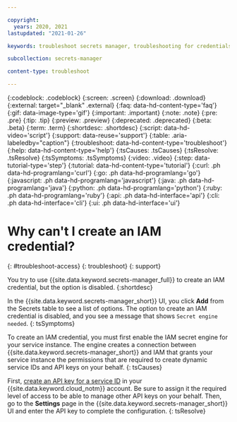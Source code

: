 ```yaml
---

copyright:
  years: 2020, 2021
lastupdated: "2021-01-26"

keywords: troubleshoot secrets manager, troubleshooting for credentials, IAM credentials, unable to create credentials, troubleshooting Secrets Manager

subcollection: secrets-manager

content-type: troubleshoot

---
```


{:codeblock: .codeblock}
{:screen: .screen}
{:download: .download}
{:external: target="_blank" .external}
{:faq: data-hd-content-type='faq'}
{:gif: data-image-type='gif'}
{:important: .important}
{:note: .note}
{:pre: .pre}
{:tip: .tip}
{:preview: .preview}
{:deprecated: .deprecated}
{:beta: .beta}
{:term: .term}
{:shortdesc: .shortdesc}
{:script: data-hd-video='script'}
{:support: data-reuse='support'}
{:table: .aria-labeledby="caption"}
{:troubleshoot: data-hd-content-type='troubleshoot'}
{:help: data-hd-content-type='help'}
{:tsCauses: .tsCauses}
{:tsResolve: .tsResolve}
{:tsSymptoms: .tsSymptoms}
{:video: .video}
{:step: data-tutorial-type='step'}
{:tutorial: data-hd-content-type='tutorial'}
{:curl: .ph data-hd-programlang='curl'}
{:go: .ph data-hd-programlang='go'} 
{:javascript: .ph data-hd-programlang='javascript'}
{:java: .ph data-hd-programlang='java'}
{:python: .ph data-hd-programlang='python'}
{:ruby: .ph data-hd-programlang='ruby'}
{:api: .ph data-hd-interface='api'}
{:cli: .ph data-hd-interface='cli'}
{:ui: .ph data-hd-interface='ui'}


# Why can't I create an IAM credential?
{: #troubleshoot-access}
{: troubleshoot}
{: support}

You try to use {{site.data.keyword.secrets-manager_full}} to create an IAM credential, but the option is disabled.
{:shortdesc}

In the {{site.data.keyword.secrets-manager_short}} UI, you click **Add** from the Secrets table to see a list of options. The option to create an IAM credential is disabled, and you see a message that shows `Secret engine needed`.
{: tsSymptoms}
   
To create an IAM credential, you must first enable the IAM secret engine for your service instance. The engine creates a connection between {{site.data.keyword.secrets-manager_short}} and IAM that grants your service instance the permissions that are required to create dynamic service IDs and API keys on your behalf.
{: tsCauses}

First, [create an API key for a service ID](/docs/secrets-manager?topic=secrets-manager-secret-engines#configure-iam-engine) in your {{site.data.keyword.cloud_notm}} account. Be sure to assign it the required level of access to be able to manage other API keys on your behalf. Then, go to the **Settings** page in the {{site.data.keyword.secrets-manager_short}} UI and enter the API key to complete the configuration.
{: tsResolve}
